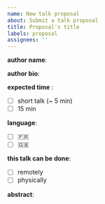 ```yaml
---
name: New talk proposal
about: Submit a talk proposal
title: Proposal's title
labels: proposal
assignees: ''
---
```


__author name__:
<!-- your preferred name (can be Twitter handling too.) -->

__author bio__:
<!-- optional, a few words about you -->

__expected time__ :

- [ ] short talk (~ 5 min)
- [ ] 15 min

__language__:

- [ ] :fr:
- [ ] :uk:

**this talk can be done**:
- [ ] remotely
- [ ] physically <!-- SRE France meetups are hosted in various locations (Bordeaux, Paris, Lyon, etc.) - please let us know where you'll be available) -->

__abstract__:
<!-- in a few lines, content of your talk -->
